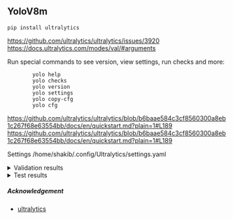 ## YoloV8m

```
pip install ultralytics
```

https://github.com/ultralytics/ultralytics/issues/3920
https://docs.ultralytics.com/modes/val/#arguments

Run special commands to see version, view settings, run checks and more:
```
        yolo help
        yolo checks
        yolo version
        yolo settings
        yolo copy-cfg
        yolo cfg       
```
https://github.com/ultralytics/ultralytics/blob/b6baae584c3cf8560300a8eb1c267f68e63554bb/docs/en/quickstart.md?plain=1#L189
https://github.com/ultralytics/ultralytics/blob/b6baae584c3cf8560300a8eb1c267f68e63554bb/docs/en/quickstart.md?plain=1#L189

Settings 
/home/shakib/.config/Ultralytics/settings.yaml

<details>
  <summary>Validation results</summary>

| Category      | Images | Instances | Box(P) | R    | mAP50 | mAP50-95 |
|---------------|--------|-----------|--------|------|-------|----------|
| all           | 1004   | 7385      | 0.805  | 0.727| 0.812 | 0.664    |
| person        | 1004   | 1917      | 0.862  | 0.817| 0.903 | 0.665    |
| rickshaw      | 1004   | 1587      | 0.873  | 0.849| 0.924 | 0.783    |
| rickshaw van  | 1004   | 240       | 0.774  | 0.692| 0.780 | 0.506    |
| auto rickshaw | 1004   | 590       | 0.897  | 0.887| 0.950 | 0.827    |
| truck         | 1004   | 65        | 0.649  | 0.569| 0.669 | 0.583    |
| pickup truck  | 1004   | 74        | 0.798  | 0.689| 0.790 | 0.617    |
| private car   | 1004   | 1420      | 0.882  | 0.854| 0.921 | 0.786    |
| motorcycle    | 1004   | 860       | 0.870  | 0.842| 0.915 | 0.706    |
| bicycle       | 1004   | 146       | 0.765  | 0.602| 0.722 | 0.544    |
| bus           | 1004   | 182       | 0.796  | 0.730| 0.850 | 0.734    |
| micro bus     | 1004   | 241       | 0.789  | 0.637| 0.767 | 0.698    |
| covered van   | 1004   | 40        | 0.747  | 0.592| 0.638 | 0.555    |
| human hauler  | 1004   | 23        | 0.764  | 0.696| 0.726 | 0.628    |

</details>


<details>
  <summary>Test results</summary>

| Category       | Images | Instances | Box(P) | R     | mAP50 | mAP50-95 |
|----------------|--------|-----------|--------|-------|-------|----------|
| all            | 649    | 3805      | 0.794  | 0.793 | 0.856 | 0.718    |
| person         | 649    | 844       | 0.792  | 0.850 | 0.905 | 0.717    |
| rickshaw       | 649    | 1129      | 0.855  | 0.920 | 0.965 | 0.873    |
| rickshaw van   | 649    | 83        | 0.641  | 0.753 | 0.761 | 0.538    |
| auto rickshaw  | 649    | 228       | 0.880  | 0.931 | 0.960 | 0.883    |
| truck          | 649    | 29        | 0.581  | 0.483 | 0.490 | 0.407    |
| pickup truck   | 649    | 65        | 0.905  | 0.800 | 0.887 | 0.631    |
| private car    | 649    | 543       | 0.840  | 0.932 | 0.960 | 0.876    |
| motorcycle     | 649    | 509       | 0.860  | 0.898 | 0.955 | 0.769    |
| bicycle        | 649    | 121       | 0.844  | 0.806 | 0.899 | 0.710    |
| bus            | 649    | 86        | 0.584  | 0.636 | 0.740 | 0.606    |
| micro bus      | 649    | 105       | 0.908  | 0.886 | 0.941 | 0.871    |
| covered van    | 649    | 24        | 0.834  | 0.626 | 0.780 | 0.696    |
| human hauler   | 649    | 39        | 0.793  | 0.784 | 0.886 | 0.753    |

</details>


##### Acknowledgement
- [ultralytics]()